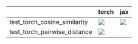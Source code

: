 |                              | torch                                                                                                                                                                                  | jax                                                                                                                                                                                    |
|:-----------------------------|:---------------------------------------------------------------------------------------------------------------------------------------------------------------------------------------|:---------------------------------------------------------------------------------------------------------------------------------------------------------------------------------------|
| test_torch_cosine_similarity | <a href="https://github.com/unifyai/ivy/actions/runs/3644780956/jobs/6154395974" rel="noopener noreferrer" target="_blank"><img src=https://img.shields.io/badge/-success-success></a> | <a href="https://github.com/unifyai/ivy/actions/runs/3644780956/jobs/6154398918" rel="noopener noreferrer" target="_blank"><img src=https://img.shields.io/badge/-success-success></a> |
| test_torch_pairwise_distance | <a href="https://github.com/unifyai/ivy/actions/runs/3648360752/jobs/6161693948" rel="noopener noreferrer" target="_blank"><img src=https://img.shields.io/badge/-success-success></a> |                                                                                                                                                                                        |